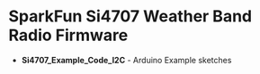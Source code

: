SparkFun Si4707 Weather Band Radio Firmware
============================================

* **Si4707_Example_Code_I2C** - Arduino Example sketches


